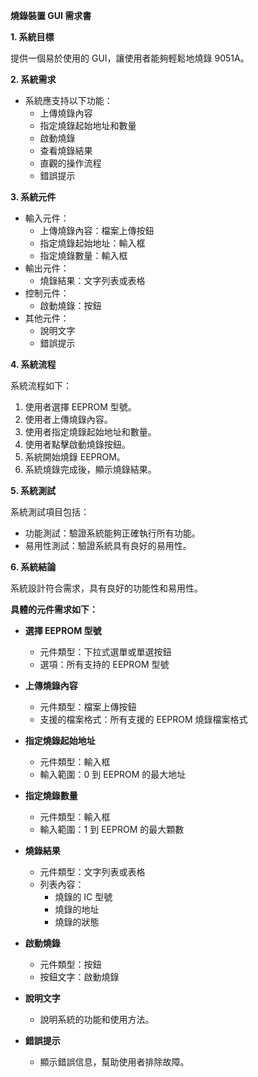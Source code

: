 **燒錄裝置 GUI 需求書**

**1. 系統目標**

提供一個易於使用的 GUI，讓使用者能夠輕鬆地燒錄 9051A。

**2. 系統需求**
- 系統應支持以下功能：
    - 上傳燒錄內容
    - 指定燒錄起始地址和數量
    - 啟動燒錄
    - 查看燒錄結果
    - 直觀的操作流程
    - 錯誤提示

**3. 系統元件**
- 輸入元件：
    - 上傳燒錄內容：檔案上傳按鈕
    - 指定燒錄起始地址：輸入框
    - 指定燒錄數量：輸入框
- 輸出元件：
    - 燒錄結果：文字列表或表格
- 控制元件：
    - 啟動燒錄：按鈕
- 其他元件：
    - 說明文字
    - 錯誤提示

**4. 系統流程**

系統流程如下：

1. 使用者選擇 EEPROM 型號。
2. 使用者上傳燒錄內容。
3. 使用者指定燒錄起始地址和數量。
4. 使用者點擊啟動燒錄按鈕。
5. 系統開始燒錄 EEPROM。
6. 系統燒錄完成後，顯示燒錄結果。

**5. 系統測試**

系統測試項目包括：

- 功能測試：驗證系統能夠正確執行所有功能。
- 易用性測試：驗證系統具有良好的易用性。

**6. 系統結論**

系統設計符合需求，具有良好的功能性和易用性。

**具體的元件需求如下：**

- **選擇 EEPROM 型號**
    
    - 元件類型：下拉式選單或單選按鈕
    - 選項：所有支持的 EEPROM 型號
- **上傳燒錄內容**
    
    - 元件類型：檔案上傳按鈕
    - 支援的檔案格式：所有支援的 EEPROM 燒錄檔案格式
- **指定燒錄起始地址**
    
    - 元件類型：輸入框
    - 輸入範圍：0 到 EEPROM 的最大地址
- **指定燒錄數量**
    
    - 元件類型：輸入框
    - 輸入範圍：1 到 EEPROM 的最大顆數
- **燒錄結果**
    
    - 元件類型：文字列表或表格
    - 列表內容：
        - 燒錄的 IC 型號
        - 燒錄的地址
        - 燒錄的狀態
- **啟動燒錄**
    
    - 元件類型：按鈕
    - 按鈕文字：啟動燒錄
- **說明文字**
    
    - 說明系統的功能和使用方法。
- **錯誤提示**
    
    - 顯示錯誤信息，幫助使用者排除故障。



